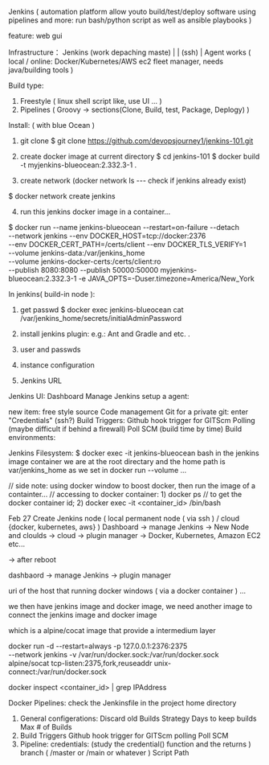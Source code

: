 Jenkins
( automation platform allow youto build/test/deploy
software using pipelines and more: run bash/python script as well
as ansible playbooks )

feature:
	web gui

Infrastructure：
	Jenkins (work depaching maste)
		|
		| (ssh)
		|
	Agent works ( local / online: Docker/Kubernetes/AWS ec2 fleet manager,
	needs java/building tools  )

Build type:

1) Freestyle
	 ( linux shell script like, use UI ... )
2) Pipelines
	 ( Groovy -> sections(Clone, Build, test, Package, Deplogy) )

Install: ( with blue Ocean )
1) git clone
$ git clone https://github.com/devopsjourney1/jenkins-101.git

2) create docker image at current directory
$ cd jenkins-101
$ docker build -t myjenkins-blueocean:2.332.3-1 .

3) create network (docker network ls --- check if jenkins already exist)

$ docker network create jenkins

4) run this jenkins docker image in a container...

$ docker run --name jenkins-blueocean --restart=on-failure --detach \
--network jenkins --env DOCKER_HOST=tcp://docker:2376 \
--env DOCKER_CERT_PATH=/certs/client --env DOCKER_TLS_VERIFY=1 \
--volume jenkins-data:/var/jenkins_home \
--volume jenkins-docker-certs:/certs/client:ro \
--publish 8080:8080 --publish 50000:50000 myjenkins-blueocean:2.332.3-1
-e JAVA_OPTS=-Duser.timezone=America/New_York

In jenkins( build-in node ):
1) get passwd
$ docker exec jenkins-blueocean cat /var/jenkins_home/secrets/initialAdminPassword

2) install jenkins plugin: e.g.: Ant and Gradle and etc. .
3) user and passwds
4) instance configuration
5) Jenkins URL

Jenkins UI:
				Dashboard
				Manage Jenkins
							 setup a agent:

new item:
		free style
		source Code management
					 Git
					 for a private git: enter "Credentials" (ssh?)
		Build Triggers:
					Github hook trigger for GITScm Polling (maybe difficult if behind a firewall)
					Poll SCM (build time by time)
		Build environments:

Jenkins Filesystem:
$ docker exec -it jenkins-blueocean bash
in the jenkins image container
we are at the root directary
and the home path is var/jenkins_home as we set in docker run --volume ...

// side note: using docker window to boost docker, then run the image of a containter...
// accessing to docker container: 1) docker ps // to get the docker container id; 2) docker exec -it <container_id> /bin/bash

Feb 27
Create Jenkins node ( local permanent node ( via ssh ) / cloud {docker, kubernetes, aws} ) Dashboard -> manage Jenkins -> New Node and cloulds
-> cloud
 -> plugin manager
 -> Docker, Kubernetes, Amazon EC2 etc...

-> after reboot

dashbaord -> manage Jenkins -> plugin manager

uri of the host that running docker windows ( via a docker container ) ...

we then have jenkins image and docker image, we need another image to connect the jenkins image and docker image

which is a alpine/cocat image that provide a intermedium layer

docker run -d --restart=always -p 127.0.0.1:2376:2375 \
--network jenkins -v /var/run/docker.sock:/var/run/docker.sock \
alpine/socat tcp-listen:2375,fork,reuseaddr unix-connect:/var/run/docker.sock


docker inspect <container_id> | grep IPAddress


Docker Pipelines: 
check the Jenkinsfile in the project home directory
1) General configerations:
	Discard old Builds
		Strategy
		Days to keep builds
		Max # of Builds
2) Build Triggers
	Github hook trigger for GITScm polling
	Poll SCM
3) Pipeline: 
	credentials: (study the credential() function and the returns )
	branch ( /master or /main or whatever ) 
	Script Path
